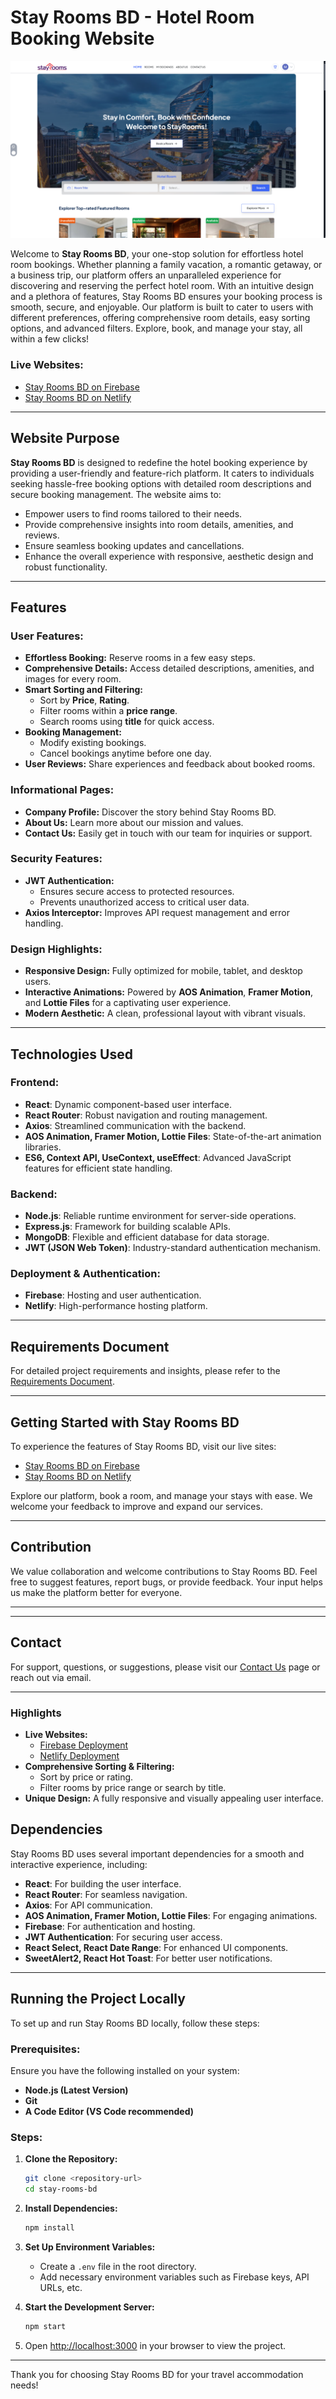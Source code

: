 # Stay Rooms BD - Hotel Room Booking Website

![Stay Rooms BD](./src/assets/images/stay-rooms.png)

Welcome to **Stay Rooms BD**, your one-stop solution for effortless hotel room bookings. Whether planning a family vacation, a romantic getaway, or a business trip, our platform offers an unparalleled experience for discovering and reserving the perfect hotel room. With an intuitive design and a plethora of features, Stay Rooms BD ensures your booking process is smooth, secure, and enjoyable. Our platform is built to cater to users with different preferences, offering comprehensive room details, easy sorting options, and advanced filters. Explore, book, and manage your stay, all within a few clicks!

### Live Websites:
- [Stay Rooms BD on Firebase](https://stay-rooms-bd.web.app/)
- [Stay Rooms BD on Netlify](https://stay-rooms-bd.netlify.app/)

---

## Website Purpose
**Stay Rooms BD** is designed to redefine the hotel booking experience by providing a user-friendly and feature-rich platform. It caters to individuals seeking hassle-free booking options with detailed room descriptions and secure booking management. The website aims to:

- Empower users to find rooms tailored to their needs.
- Provide comprehensive insights into room details, amenities, and reviews.
- Ensure seamless booking updates and cancellations.
- Enhance the overall experience with responsive, aesthetic design and robust functionality.

---

## Features

### User Features:
- **Effortless Booking:** Reserve rooms in a few easy steps.
- **Comprehensive Details:** Access detailed descriptions, amenities, and images for every room.
- **Smart Sorting and Filtering:**
  - Sort by **Price**, **Rating**.
  - Filter rooms within a **price range**.
  - Search rooms using **title** for quick access.
- **Booking Management:**
  - Modify existing bookings.
  - Cancel bookings anytime before one day.
- **User Reviews:** Share experiences and feedback about booked rooms.

### Informational Pages:
- **Company Profile:** Discover the story behind Stay Rooms BD.
- **About Us:** Learn more about our mission and values.
- **Contact Us:** Easily get in touch with our team for inquiries or support.

### Security Features:
- **JWT Authentication:**
  - Ensures secure access to protected resources.
  - Prevents unauthorized access to critical user data.
- **Axios Interceptor:** Improves API request management and error handling.

### Design Highlights:
- **Responsive Design:** Fully optimized for mobile, tablet, and desktop users.
- **Interactive Animations:** Powered by **AOS Animation**, **Framer Motion**, and **Lottie Files** for a captivating user experience.
- **Modern Aesthetic:** A clean, professional layout with vibrant visuals.

---

## Technologies Used

### Frontend:
- **React**: Dynamic component-based user interface.
- **React Router**: Robust navigation and routing management.
- **Axios**: Streamlined communication with the backend.
- **AOS Animation, Framer Motion, Lottie Files**: State-of-the-art animation libraries.
- **ES6, Context API, UseContext, useEffect**: Advanced JavaScript features for efficient state handling.

### Backend:
- **Node.js**: Reliable runtime environment for server-side operations.
- **Express.js**: Framework for building scalable APIs.
- **MongoDB**: Flexible and efficient database for data storage.
- **JWT (JSON Web Token)**: Industry-standard authentication mechanism.

### Deployment & Authentication:
- **Firebase**: Hosting and user authentication.
- **Netlify**: High-performance hosting platform.

---

## Requirements Document
For detailed project requirements and insights, please refer to the [Requirements Document](https://docs.google.com/document/d/1d5UG3gjfwGknxlSFrMX5AszZFDMBQ6UAy9pDMmmGu34/edit?tab=t.0).

---

## Getting Started with Stay Rooms BD
To experience the features of Stay Rooms BD, visit our live sites:
- [Stay Rooms BD on Firebase](https://stay-rooms-bd.web.app/)
- [Stay Rooms BD on Netlify](https://stay-rooms-bd.netlify.app/)

Explore our platform, book a room, and manage your stays with ease. We welcome your feedback to improve and expand our services.

---

## Contribution
We value collaboration and welcome contributions to Stay Rooms BD. Feel free to suggest features, report bugs, or provide feedback. Your input helps us make the platform better for everyone.

---

---

## Contact
For support, questions, or suggestions, please visit our [Contact Us](https://stay-rooms-bd.web.app/contact) page or reach out via email.

---

### Highlights
- **Live Websites:**
  - [Firebase Deployment](https://stay-rooms-bd.web.app/)
  - [Netlify Deployment](https://stay-rooms-bd.netlify.app/)
- **Comprehensive Sorting & Filtering:**
  - Sort by price or rating.
  - Filter rooms by price range or search by title.
- **Unique Design:** A fully responsive and visually appealing user interface.

## Dependencies
Stay Rooms BD uses several important dependencies for a smooth and interactive experience, including:
- **React**: For building the user interface.
- **React Router**: For seamless navigation.
- **Axios**: For API communication.
- **AOS Animation, Framer Motion, Lottie Files**: For engaging animations.
- **Firebase**: For authentication and hosting.
- **JWT Authentication**: For securing user access.
- **React Select, React Date Range**: For enhanced UI components.
- **SweetAlert2, React Hot Toast**: For better user notifications.

---

## Running the Project Locally
To set up and run Stay Rooms BD locally, follow these steps:

### Prerequisites:
Ensure you have the following installed on your system:
- **Node.js (Latest Version)**
- **Git**
- **A Code Editor (VS Code recommended)**

### Steps:
1. **Clone the Repository:**
   ```sh
   git clone <repository-url>
   cd stay-rooms-bd
   ```
2. **Install Dependencies:**
   ```sh
   npm install
   ```
3. **Set Up Environment Variables:**
   - Create a `.env` file in the root directory.
   - Add necessary environment variables such as Firebase keys, API URLs, etc.

4. **Start the Development Server:**
   ```sh
   npm start
   ```
5. Open [http://localhost:3000](http://localhost:3000) in your browser to view the project.

---

Thank you for choosing Stay Rooms BD for your travel accommodation needs!

